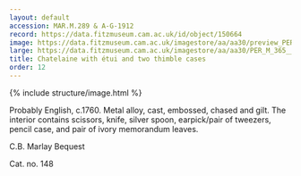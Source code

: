 ```yaml
---
layout: default
accession: MAR.M.289 & A-G-1912
record: https://data.fitzmuseum.cam.ac.uk/id/object/150664
image: https://data.fitzmuseum.cam.ac.uk/imagestore/aa/aa30/preview_PER_M_365__26_A_B_1923_1_201407_jas244_mas.jpg
large: https://data.fitzmuseum.cam.ac.uk/imagestore/aa/aa30/PER_M_365__26_A_B_1923_1_201407_jas244_mas.jpg
title: Chatelaine with étui and two thimble cases
order: 12
---
```

{% include structure/image.html %}


Probably English, c.1760.
Metal alloy, cast, embossed, chased and gilt. The interior contains scissors, knife, silver spoon, earpick/pair of tweezers, pencil case, and pair of ivory memorandum leaves.

C.B. Marlay Bequest

Cat. no. 148
